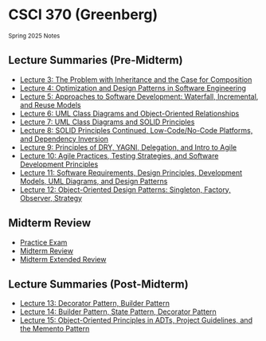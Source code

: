 # CSCI 370 (Greenberg)

<small>Spring 2025 Notes</small>

## Lecture Summaries (Pre-Midterm)

- [Lecture 3: The Problem with Inheritance and the Case for Composition](./documents/lecture-3)
- [Lecture 4: Optimization and Design Patterns in Software Engineering](./documents/lecture-4)
- [Lecture 5: Approaches to Software Development: Waterfall, Incremental, and Reuse Models](./documents/lecture-5)
- [Lecture 6: UML Class Diagrams and Object-Oriented Relationships](./documents/lecture-6)
- [Lecture 7: UML Class Diagrams and SOLID Principles](./documents/lecture-7)
- [Lecture 8: SOLID Principles Continued, Low-Code/No-Code Platforms, and Dependency Inversion](./documents/lecture-8)
- [Lecture 9: Principles of DRY, YAGNI, Delegation, and Intro to Agile](./documents/lecture-9)
- [Lecture 10: Agile Practices, Testing Strategies, and Software Development Principles](./documents/lecture-10)
- [Lecture 11: Software Requirements, Design Principles, Development Models, UML Diagrams, and Design Patterns](./documents/lecture-11)
- [Lecture 12: Object-Oriented Design Patterns: Singleton, Factory, Observer, Strategy](./documents/lecture-12)

## Midterm Review

- [Practice Exam](./documents/example-exam)
- [Midterm Review](./documents/midterm-review)
- [Midterm Extended Review](./documents/midterm-review-extended)

## Lecture Summaries (Post-Midterm)

- [Lecture 13: Decorator Pattern, Builder Pattern](./documents/lecture-13)
- [Lecture 14: Builder Pattern, State Pattern, Decorator Pattern](./documents/lecture-14)
- [Lecture 15: Object-Oriented Principles in ADTs, Project Guidelines, and the Memento Pattern](./documents/lecture-15)

&nbsp;
